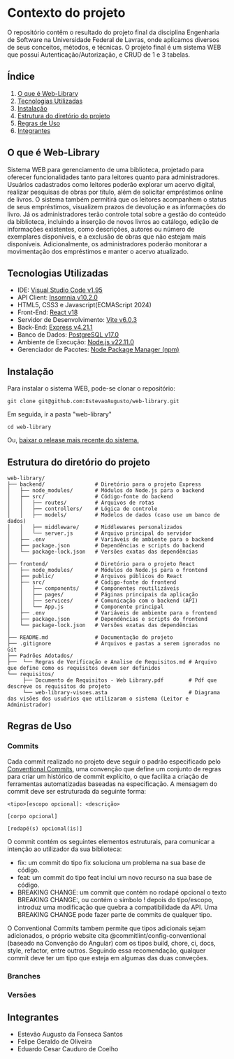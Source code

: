 # Contexto do projeto
O repositório contêm o resultado do projeto final da disciplina Engenharia de Software na Universidade Federal de Lavras, onde aplicamos diversos de seus conceitos, métodos, e técnicas. O projeto final é um sistema WEB que possuí Autenticação/Autorização, e CRUD de 1 e 3 tabelas.

## Índice
1. [O que é Web-Library](#o-que-é-web-library)
2. [Tecnologias Utilizadas](#tecnologias-utilizadas)
3. [Instalação](#instalação)
4. [Estrutura do diretório do projeto](#estrutura-do-diretório-do-projeto)
5. [Regras de Uso](#uso)
6. [Integrantes](#integrantes)

## O que é Web-Library
Sistema WEB para gerenciamento de uma biblioteca, projetado para oferecer funcionalidades tanto para leitores quanto para administradores. Usuários cadastrados como leitores poderão explorar um acervo digital, realizar pesquisas de obras por título, além de solicitar empréstimos online de livros. O sistema também permitirá que os leitores acompanhem o status de seus empréstimos, visualizem prazos de devolução e as informações do livro. Já os administradores terão controle total sobre a gestão do conteúdo da biblioteca, incluindo a inserção de novos livros ao catálogo, edição de informações existentes, como descrições, autores ou número de exemplares disponíveis, e a exclusão de obras que não estejam mais disponíveis. Adicionalmente, os administradores poderão monitorar a movimentação dos empréstimos e manter o acervo atualizado.

## Tecnologias Utilizadas

- IDE: [Visual Studio Code v1.95](https://code.visualstudio.com/)
- API Client: [Insomnia v10.2.0](https://insomnia.rest/download)
- HTML5, CSS3 e Javascript(ECMAScript 2024)
- Front-End: [React v18](https://pt-br.react.dev/)
- Servidor de Desenvolvimento: [Vite v6.0.3](https://vite.dev/)
- Back-End: [Express v4.21.1](https://expressjs.com/)
- Banco de Dados: [PostgreSQL v17.0](https://www.postgresql.org/)
- Ambiente de Execução: [Node.js v22.11.0](https://nodejs.org/pt)
- Gerenciador de Pacotes: [Node Package Manager (npm)](https://www.npmjs.com/)

## Instalação

Para instalar o sistema WEB, pode-se clonar o repositório:
```git
git clone git@github.com:EstevaoAugusto/web-library.git
```
Em seguida, ir a pasta "web-library"
```git
cd web-library
```

Ou, [baixar o release mais recente do sistema.]()

## Estrutura do diretório do projeto

```
web-library/
├── backend/                # Diretório para o projeto Express
│   ├── node_modules/       # Módulos do Node.js para o backend
│   ├── src/                # Código-fonte do backend
│   │   ├── routes/         # Arquivos de rotas
│   │   ├── controllers/    # Lógica de controle
│   │   ├── models/         # Modelos de dados (caso use um banco de dados)
│   │   ├── middleware/     # Middlewares personalizados
│   │   └── server.js       # Arquivo principal do servidor
│   ├── .env                # Variáveis de ambiente para o backend
│   ├── package.json        # Dependências e scripts do backend
│   └── package-lock.json   # Versões exatas das dependências
│
├── frontend/               # Diretório para o projeto React
│   ├── node_modules/       # Módulos do Node.js para o frontend
│   ├── public/             # Arquivos públicos do React
│   ├── src/                # Código-fonte do frontend
│   │   ├── components/     # Componentes reutilizáveis
│   │   ├── pages/          # Páginas principais da aplicação
│   │   ├── services/       # Comunicação com o backend (API)
│   │   └── App.js          # Componente principal
│   ├── .env                # Variáveis de ambiente para o frontend
│   ├── package.json        # Dependências e scripts do frontend
│   └── package-lock.json   # Versões exatas das dependências
│
├── README.md               # Documentação do projeto
├── .gitignore              # Arquivos e pastas a serem ignorados no Git
├── Padrões Adotados/
├──  └── Regras de Verificação e Analise de Requisitos.md # Arquivo que define como os requisitos devem ser definidos
└── requisitos/
     ├── Documento de Requisitos - Web Library.pdf        # Pdf que descreve os requisitos do projeto
     └── web-library-visoes.asta                          # Diagrama das visões dos usuários que utilizaram o sistema (Leitor e Administrador)
```

## Regras de Uso

### Commits
Cada commit realizado no projeto deve seguir o padrão especificado pelo [Conventional Commits](https://www.conventionalcommits.org/en/v1.0.0/), uma convenção que define um conjunto de regras para criar um histórico de commit explícito, o que facilita a criação de ferramentas automatizadas baseadas na especificação. A mensagem do commit deve ser estruturada da seguinte forma:

```git
<tipo>[escopo opcional]: <descrição>

[corpo opcional]

[rodapé(s) opcional(is)]
```

O commit contém os seguintes elementos estruturais, para comunicar a intenção ao utilizador da sua biblioteca:
- fix: um commit do tipo fix soluciona um problema na sua base de código.
- feat: um commit do tipo feat inclui um novo recurso na sua base de código.
- BREAKING CHANGE: um commit que contém no rodapé opcional o texto BREAKING CHANGE:, ou contém o símbolo ! depois do tipo/escopo, introduz uma modificação que quebra a compatibilidade da API. Uma BREAKING CHANGE pode fazer parte de commits de qualquer tipo.

O Conventional Commits tambem permite que tipos adicionais sejam adicionados, o próprio website cita @commitlint/config-conventional (baseado na Convenção do Angular) com os tipos build, chore, ci, docs, style, refactor, entre outros. Seguindo essa recomendação, qualquer commit deve ter um tipo que esteja em algumas das duas conveções.

### Branches

### Versões

## Integrantes

- Estevão Augusto da Fonseca Santos
- Felipe Geraldo de Oliveira
- Eduardo Cesar Cauduro de Coelho
